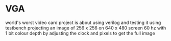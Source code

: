 # VGA
world's worst video card
project is about using verilog and testing it using testbench projecting an image of 256 x 256 on 640 x 480 screen 60 hz with 1 bit colour depth by adjusting the clock and pixels to get the full image
